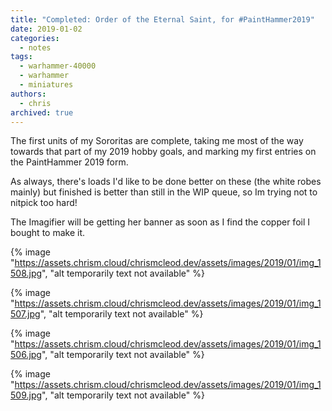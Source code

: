 ```yaml
---
title: "Completed: Order of the Eternal Saint, for #PaintHammer2019"
date: 2019-01-02
categories:
  - notes
tags:
  - warhammer-40000
  - warhammer
  - miniatures
authors:
  - chris
archived: true
---
```


The first units of my Sororitas are complete, taking me most of the way towards that part of my 2019 hobby goals, and marking my first entries on the PaintHammer 2019 form.

As always, there's loads I'd like to be done better on these (the white robes mainly) but finished is better than still in the WIP queue, so Im trying not to nitpick too hard!

The Imagifier will be getting her banner as soon as I find the copper foil I bought to make it.

{% image "https://assets.chrism.cloud/chrismcleod.dev/assets/images/2019/01/img_1508.jpg", "alt temporarily text not available" %}

{% image "https://assets.chrism.cloud/chrismcleod.dev/assets/images/2019/01/img_1507.jpg", "alt temporarily text not available" %}

{% image "https://assets.chrism.cloud/chrismcleod.dev/assets/images/2019/01/img_1506.jpg", "alt temporarily text not available" %}

{% image "https://assets.chrism.cloud/chrismcleod.dev/assets/images/2019/01/img_1509.jpg", "alt temporarily text not available" %}
